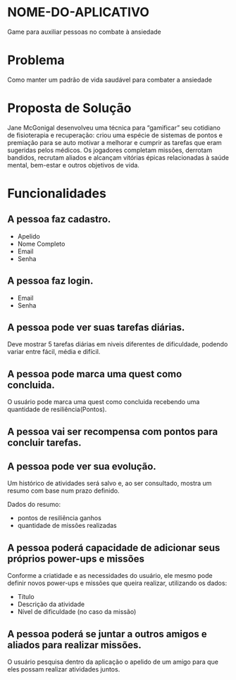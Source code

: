 # NOME-DO-APLICATIVO
Game para auxiliar pessoas no combate à ansiedade

# Problema

Como manter um padrão de vida saudável para combater a ansiedade 

# Proposta de Solução
Jane McGonigal desenvolveu uma técnica para “gamificar” seu cotidiano de fisioterapia e recuperação: criou uma espécie de sistemas de pontos e premiação para se auto motivar a melhorar e cumprir as tarefas que eram sugeridas pelos médicos. Os jogadores completam missões, derrotam bandidos, recrutam aliados e alcançam vitórias épicas relacionadas à saúde mental, bem-estar e outros objetivos de vida.


# Funcionalidades 

## A pessoa faz cadastro.

- Apelido
- Nome Completo
- Email
- Senha

## A pessoa faz login.

- Email
- Senha

## A pessoa pode ver suas tarefas diárias.

Deve mostrar 5 tarefas diárias em niveis diferentes de dificuldade, podendo variar entre fácil, média e difícil.

## A pessoa pode marca uma quest como concluida.

O usuário pode marca uma quest como concluida recebendo uma quantidade de resiliência(Pontos).

## A pessoa vai ser recompensa com pontos para concluir tarefas.

## A pessoa pode ver sua evolução.

Um histórico de atividades será salvo e, ao ser consultado, mostra um resumo com base num prazo definido.

Dados do resumo:
- pontos de resiliência ganhos
- quantidade de missões realizadas

## A pessoa poderá capacidade de adicionar seus próprios power-ups e missões

Conforme a criatidade e as necessidades do usuário, ele mesmo pode definir
novos power-ups e missões que queira realizar, utilizando os dados:

- Título
- Descrição da atividade
- Nível de dificuldade (no caso da missão)

## A pessoa poderá se juntar a outros amigos e aliados para realizar missões.

O usuário pesquisa dentro da aplicação o apelido de um amigo para que eles possam
realizar atividades juntos.